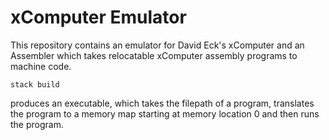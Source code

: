 # xComputer Emulator

This repository contains an emulator for David Eck's xComputer and an Assembler which takes relocatable xComputer assembly programs to machine code.

```{.Bash}
stack build
```

produces an executable, which takes the filepath of a program, translates the program to a memory map starting at memory location 0 and then runs the program.
